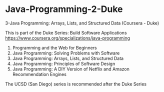 # Java-Programming-2-Duke
3-Java Programming: Arrays, Lists, and Structured Data (Coursera - Duke)

This is part of the Duke Series: Build Software Applications
https://www.coursera.org/specializations/java-programming

1. Programming and the Web for Beginners
2. Java Programming: Solving Problems with Software
3. Java Programming: Arrays, Lists, and Structured Data
4. Java Programming: Principles of Software Design
5. Java Programming: A DIY Version of Netflix and Amazon Recommendation Engines

The UCSD (San Diego) series is recommended after the Duke Series
